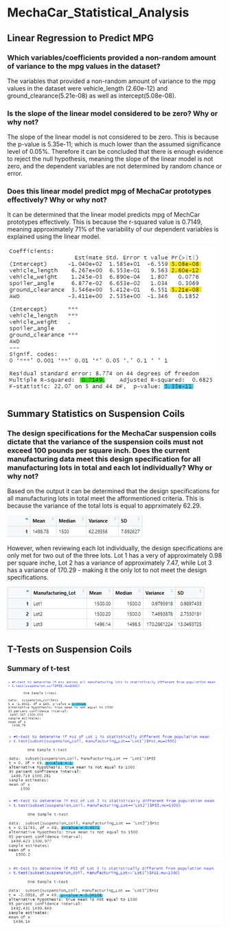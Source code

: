# MechaCar_Statistical_Analysis

## Linear Regression to Predict MPG

### Which variables/coefficients provided a non-random amount of variance to the mpg values in the dataset?
The variables that provided a non-random amount of variance to the mpg values in the dataset were vehicle_length (2.60e-12) and ground_clearance(5.21e-08) as well as intercept(5.08e-08).

### Is the slope of the linear model considered to be zero? Why or why not?
The slope of the linear model is not considered to be zero. This is because the p-value is 5.35e-11; which is much lower than the assumed significance level of 0.05%. Therefore it can be concluded that there is enough evidence to reject the null hypothesis, meaning the slope of the linear model is not zero, and the dependent variables are not determined by random chance or error.

### Does this linear model predict mpg of MechaCar prototypes effectively? Why or why not?
It can be determined that the linear model predicts mpg of MechCar prototypes effectively. This is because the r-squared value is 0.7149, meaning approximately 71% of the variability of our dependent variables is explained using the linear model. 

![deliverable_one.png](https://github.com/vanessamignelli/MechaCar_Statistical_Analysis/blob/main/resources/deliverable_one.png)

## Summary Statistics on Suspension Coils

### The design specifications for the MechaCar suspension coils dictate that the variance of the suspension coils must not exceed 100 pounds per square inch. Does the current manufacturing data meet this design specification for all manufacturing lots in total and each lot individually? Why or why not?
Based on the output it can be determined that the design specifications for all manufacturing lots in total meet the afformentioned criteria. This is because the variance of the total lots is equal to apprximately 62.29.

![total_summary_df.png](https://github.com/vanessamignelli/MechaCar_Statistical_Analysis/blob/main/resources/total_summary_df.png)

However, when reviewing each lot individually, the design specifications are only met for two out of the three lots. Lot 1 has a very of approximately 0.98 per square inche, Lot 2 has a variance of approximately 7.47, while Lot 3 has a variance of 170.29 - making it the only lot to not meet the design specifications. 

![lot_summary_df.png](https://github.com/vanessamignelli/MechaCar_Statistical_Analysis/blob/main/resources/lot_summary_df.png)

## T-Tests on Suspension Coils

### Summary of t-test

![ttest_1.png](https://github.com/vanessamignelli/MechaCar_Statistical_Analysis/blob/main/resources/ttest_1.png)

![ttest_2.png](https://github.com/vanessamignelli/MechaCar_Statistical_Analysis/blob/main/resources/ttest_2.png)

![ttest_3](https://github.com/vanessamignelli/MechaCar_Statistical_Analysis/blob/main/resources/ttest_3.png)

![ttest_4](https://github.com/vanessamignelli/MechaCar_Statistical_Analysis/blob/main/resources/ttest_4.png)
